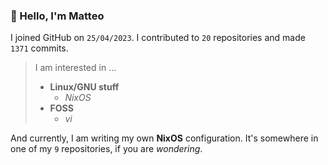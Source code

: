 ### 👋 Hello, I'm Matteo

I joined GitHub on `25/04/2023`.
I contributed to `20` repositories and made `1371` commits.

> I am interested in ...
> 
> - **Linux/GNU stuff**
>     - *NixOS*
> - **FOSS**
>   - *vi*

And currently, I am writing my own **NixOS** configuration. It's somewhere in one of my `9` repositories, if you are *wondering*.
